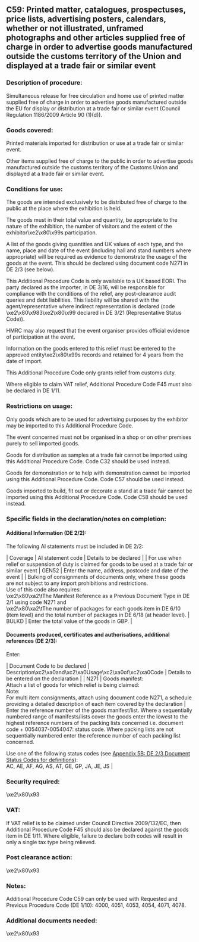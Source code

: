 C59: Printed matter, catalogues, prospectuses, price lists, advertising posters, calendars, whether or not illustrated, unframed photographs and other articles supplied free of charge in order to advertise goods manufactured outside the customs territory of the Union and displayed at a trade fair or similar event
--------------------------------------------------------------------------------------------------------------------------------------------------------------------------------------------------------------------------------------------------------------------------------------------------------------------------

### Description of procedure:

Simultaneous release for free circulation and home use of printed matter supplied free of charge in order to advertise goods manufactured outside the EU for display or distribution at a trade fair or similar event (Council Regulation 1186/2009 Article 90 (1)(d)).

### Goods covered:

Printed materials imported for distribution or use at a trade fair or similar event.

Other items supplied free of charge to the public in order to advertise goods manufactured outside the customs territory of the Customs Union and displayed at a trade fair or similar event.

### Conditions for use:

The goods are intended exclusively to be distributed free of charge to the public at the place where the exhibition is held.

The goods must in their total value and quantity, be appropriate to the nature of the exhibition, the number of visitors and the extent of the exhibitor\xe2\x80\x99s participation.

A list of the goods giving quantities and UK values of each type, and the name, place and date of the event (including hall and stand numbers where appropriate) will be required as evidence to demonstrate the usage of the goods at the event. This should be declared using document code N271 in DE 2/3 (see below).

This Additional Procedure Code is only available to a UK based EORI. The party declared as the importer, in DE 3/16, will be responsible for compliance with the conditions of the relief, any post-clearance audit queries and debt liabilities. This liability will be shared with the agent/representative where indirect representation is declared (code \xe2\x80\x983\xe2\x80\x99 declared in DE 3/21 (Representative Status Code)).

HMRC may also request that the event organiser provides official evidence of participation at the event.

Information on the goods entered to this relief must be entered to the approved entity\xe2\x80\x99s records and retained for 4 years from the date of import.

This Additional Procedure Code only grants relief from customs duty.

Where eligible to claim VAT relief, Additional Procedure Code F45 must also be declared in DE 1/11.

### Restrictions on usage:

Only goods which are to be used for advertising purposes by the exhibitor may be imported to this Additional Procedure Code.

The event concerned must not be organised in a shop or on other premises purely to sell imported goods.

Goods for distribution as samples at a trade fair cannot be imported using this Additional Procedure Code. Code C32 should be used instead.

Goods for demonstration or to help with demonstration cannot be imported using this Additional Procedure Code. Code C57 should be used instead.

Goods imported to build, fit out or decorate a stand at a trade fair cannot be imported using this Additional Procedure Code. Code C58 should be used instead.

### Specific fields in the declaration/notes on completion:

#### Additional Information (DE 2/2):

The following AI statements must be included in DE 2/2:



  |  Coverage |  AI statement code |  Details to be declared | 
   |  For use when relief or suspension of duty is claimed for goods to be used at a trade fair or similar event |  GEN52 |  Enter the name, address, postcode and date of the event | 
 |  Bulking of consignments of documents only, where these goods are not subject to any import prohibitions and restrictions.  
Use of this code also requires:  
\xe2\x80\xa2\tThe Manifest Reference as a Previous Document Type in DE 2/1 using code N271 and  
\xe2\x80\xa2\tThe number of packages for each goods item in DE 6/10 (item level) and the total number of packages in DE 6/18 (at header level). |  BULKD |  Enter the total value of the goods in GBP. | 
 
#### Documents produced, certificates and authorisations, additional references (DE 2/3):

Enter:



  |  Document Code to be declared |  Description\xc2\xa0and\xc2\xa0Usage\xc2\xa0of\xc2\xa0Code |  Details to be entered on the declaration | 
   |  N271 |  Goods manifest:  
Attach a list of goods for which relief is being claimed:  
Note:  
For multi item consignments, attach using document code N271, a schedule providing a detailed description of each item covered by the declaration |  Enter the reference number of the goods manifest/list. Where a sequentially numbered range of manifests/lists cover the goods enter the lowest to the highest reference numbers of the packing lists concerned i.e. document code + 0054037-0054047: status code. Where packing lists are not sequentially numbered enter the reference number of each packing list concerned.  
  
Use one of the following status codes (see [Appendix 5B: DE 2/3 Document Status Codes for definitions](https://www.gov.uk/guidance/data-element-23-document-status-codes-of-the-customs-declaration-service-cds)):  
AC, AE, AF, AG, AS, AT, GE, GP, JA, JE, JS | 
 
### Security required:

\xe2\x80\x93

### VAT:

If VAT relief is to be claimed under Council Directive 2009/132/EC, then Additional Procedure Code F45 should also be declared against the goods item in DE 1/11. Where eligible, failure to declare both codes will result in only a single tax type being relieved.

### Post clearance action:

\xe2\x80\x93

### Notes:

Additional Procedure Code C59 can only be used with Requested and Previous Procedure Code (DE 1/10): 4000, 4051, 4053, 4054, 4071, 4078.

### Additional documents needed:

\xe2\x80\x93

